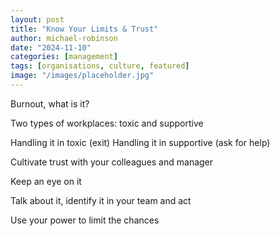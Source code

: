 ```yaml
---
layout: post
title: "Know Your Limits & Trust"
author: michael-robinson
date: "2024-11-10"
categories: [management]
tags: [organisations, culture, featured]
image: "/images/placeholder.jpg"
---
```


Burnout, what is it?

Two types of workplaces: toxic and supportive

Handling it in toxic (exit)
Handling it in supportive (ask for help)

Cultivate trust with your colleagues and manager

Keep an eye on it

Talk about it, identify it in your team and act

Use your power to limit the chances
